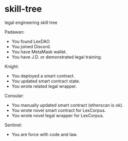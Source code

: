 # skill-tree
legal engineering skill tree


Padawan:
- You found LexDAO
- You joined Discord.
- You have MetaMask wallet.
- You have J.D. or demonstrated legal training.

Knight:
- You deployed a smart contract.
- You updated smart contract state.
- You wrote related legal wrapper.

Consular:
- You manually updated smart contract (etherscan is ok).
- You wrote novel smart contract for LexCorpus.
- You wrote novel legal wrapper for LexCorpus.

Sentinel:
- You are force with code and law.
